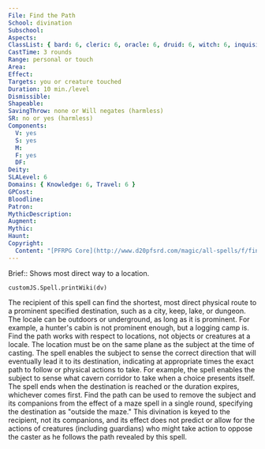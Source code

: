 ```yaml
---
File: Find the Path
School: divination
Subschool: 
Aspects: 
ClassList: { bard: 6, cleric: 6, oracle: 6, druid: 6, witch: 6, inquisitor: 6, shaman: 6, occultist: 6, psychic: 6, spiritualist: 6 }
CastTime: 3 rounds
Range: personal or touch
Area: 
Effect: 
Targets: you or creature touched
Duration: 10 min./level
Dismissible: 
Shapeable: 
SavingThrow: none or Will negates (harmless)
SR: no or yes (harmless)
Components:
  V: yes
  S: yes
  M: 
  F: yes
  DF: 
Deity: 
SLALevel: 6
Domains: { Knowledge: 6, Travel: 6 }
GPCost: 
Bloodline: 
Patron: 
MythicDescription: 
Augment: 
Mythic: 
Haunt: 
Copyright:
  Content: "[PFRPG Core](http://www.d20pfsrd.com/magic/all-spells/f/find-the-path)"
---
```

Brief:: Shows most direct way to a location.

```dataviewjs
customJS.Spell.printWiki(dv)
```

The recipient of this spell can find the shortest, most direct physical route to a prominent specified destination, such as a city, keep, lake, or dungeon. The locale can be outdoors or underground, as long as it is prominent. For example, a hunter's cabin is not prominent enough, but a logging camp is. Find the path works with respect to locations, not objects or creatures at a locale. The location must be on the same plane as the subject at the time of casting. The spell enables the subject to sense the correct direction that will eventually lead it to its destination, indicating at appropriate times the exact path to follow or physical actions to take. For example, the spell enables the subject to sense what cavern corridor to take when a choice presents itself. The spell ends when the destination is reached or the duration expires, whichever comes first. Find the path can be used to remove the subject and its companions from the effect of a maze spell in a single round, specifying the destination as "outside the maze." This divination is keyed to the recipient, not its companions, and its effect does not predict or allow for the actions of creatures (including guardians) who might take action to oppose the caster as he follows the path revealed by this spell.
